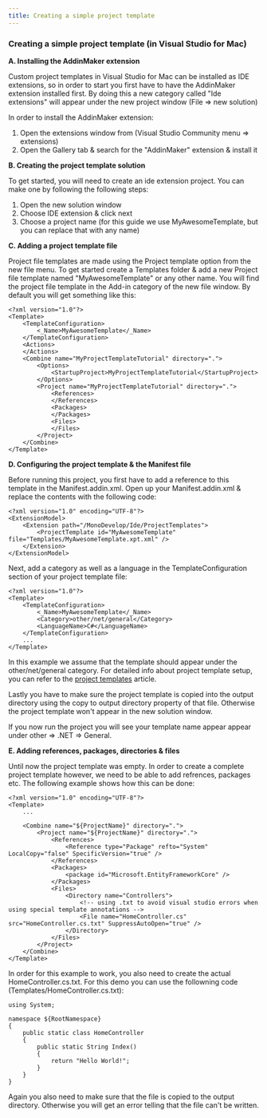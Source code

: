 ```yaml
---
title: Creating a simple project template
---
```


### Creating a simple project template (in Visual Studio for Mac)

**A. Installing the AddinMaker extension**

Custom project templates in Visual Studio for Mac can be installed as IDE extensions, so in order to start you first have to have the AddinMaker extension installed first. By doing this a new category called "Ide extensions" will appear under the new project window (File => new solution)

In order to install the AddinMaker extension:
1. Open the extensions window from (Visual Studio Community menu => extensions)
2. Open the Gallery tab & search for the "AddinMaker" extension & install it

**B. Creating the project template solution**

To get started, you will need to create an ide extension project. You can make one by following the following steps:
1. Open the new solution window
2. Choose IDE extension & click next
3. Choose a project name (for this guide we use MyAwesomeTemplate, but you can replace that with any name)

**C. Adding a project template file**

Project file templates are made using the Project template option from the new file menu.
To get started create a Templates folder & add a new Project file template named "MyAwesomeTemplate" or any other name. 
You will find the project file template in the Add-in category of the new file window.
By default you will get something like this:

```
<?xml version="1.0"?>
<Template>
	<TemplateConfiguration>
		<_Name>MyAwesomeTemplate</_Name>
	</TemplateConfiguration>
	<Actions>
	</Actions>
	<Combine name="MyProjectTemplateTutorial" directory=".">
		<Options>
			<StartupProject>MyProjectTemplateTutorial</StartupProject>
		</Options>
		<Project name="MyProjectTemplateTutorial" directory=".">
			<References>
			</References>
			<Packages>
			</Packages>
			<Files>
			</Files>
		</Project>
	</Combine>
</Template>
```

**D. Configuring the project template & the Manifest file**

Before running this project, you first have to add a reference to this template in the Manifest.addin.xml. Open up your Manifest.addin.xml & replace the contents with the following code:

```
<?xml version="1.0" encoding="UTF-8"?>
<ExtensionModel>
	<Extension path="/MonoDevelop/Ide/ProjectTemplates">
        <ProjectTemplate id="MyAwesomeTemplate" file="Templates/MyAwesomeTemplate.xpt.xml" />
    </Extension>
</ExtensionModel>
```

Next, add a category as well as a language in the TemplateConfiguration section of your project template file:
```
<?xml version="1.0"?>
<Template>
	<TemplateConfiguration>
		<_Name>MyAwesomeTemplate</_Name>
		<Category>other/net/general</Category>
		<LanguageName>C#</LanguageName>
	</TemplateConfiguration>
	...
</Template>
```
In this example we assume that the template should appear under the other/net/general category.
For detailed info about project template setup, you can refer to the [project templates](/developers/articles/project-templates/) article.

Lastly you have to make sure the project template is copied into the output directory using the copy to output directory property of that file. Otherwise the project template won't appear in the new solution window.

If you now run the project you will see your template name appear appear under other => .NET => General.

**E. Adding references, packages, directories & files**

Until now the project template was empty. In order to create a complete project template however, we need to be able to add refrences, packages etc.
The following example shows how this can be done:

```
<?xml version="1.0" encoding="UTF-8"?>
<Template>
    ...

    <Combine name="${ProjectName}" directory=".">
        <Project name="${ProjectName}" directory=".">
            <References>
                <Reference type="Package" refto="System" LocalCopy="false" SpecificVersion="true" />
            </References>
            <Packages>
                <package id="Microsoft.EntityFrameworkCore" />
            </Packages>
            <Files>
                <Directory name="Controllers">
                    <!-- using .txt to avoid visual studio errors when using special template annotations -->
                    <File name="HomeController.cs" src="HomeController.cs.txt" SuppressAutoOpen="true" />
                </Directory>
            </Files>
        </Project>
    </Combine>
</Template>
```

In order for this example to work, you also need to create the actual HomeController.cs.txt. For this demo you can use the followning code (Templates/HomeController.cs.txt):

```
using System;

namespace ${RootNamespace}
{
    public static class HomeController
    {
        public static String Index()
        {
            return "Hello World!";
        }
    }
}
```

Again you also need to make sure that the file is copied to the output directory. Otherwise you will get an error telling that the file can't be written.
